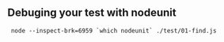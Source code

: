 ## Debuging your test with nodeunit

```tty
 node --inspect-brk=6959 `which nodeunit` ./test/01-find.js
```